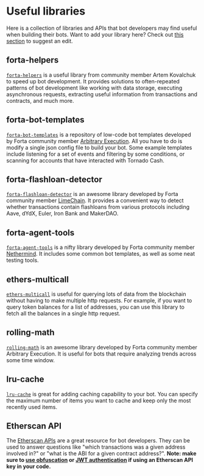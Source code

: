 # Useful libraries

Here is a collection of libraries and APIs that bot developers may find useful when building their bots. Want to add your library here? Check out [this section](contributing#improve-the-documentation) to suggest an edit.

## forta-helpers

[`forta-helpers`](https://github.com/kovart/forta-helpers) is a useful library from community member Artem Kovalchuk to speed up bot development. It provides solutions to often-repeated patterns of bot development like working with data storage, executing asynchronous requests, extracting useful information from transactions and contracts, and much more.

## forta-bot-templates

[`forta-bot-templates`](https://github.com/arbitraryexecution/forta-bot-templates) is a repository of low-code bot templates developed by Forta community member [Arbitrary Execution](https://www.arbitraryexecution.com/). All you have to do is modify a single json config file to build your bot. Some example templates include listening for a set of events and filtering by some conditions, or scanning for accounts that have interacted with Tornado Cash.


## forta-flashloan-detector

[`forta-flashloan-detector`](https://www.npmjs.com/package/forta-flashloan-detector) is an awesome library developed by Forta community member [LimeChain](https://limechain.tech/). It provides a convenient way to detect whether transactions contain flashloans from various protocols including Aave, dYdX, Euler, Iron Bank and MakerDAO.

## forta-agent-tools

[`forta-agent-tools`](https://www.npmjs.com/package/forta-agent-tools) is a nifty library developed by Forta community member [Nethermind](https://nethermind.io/). It includes some common bot templates, as well as some neat testing tools.


## ethers-multicall

[`ethers-multicall`](https://www.npmjs.com/package/ethers-multicall) is useful for querying lots of data from the blockchain without having to make multiple http requests. For example, if you want to query token balances for a list of addresses, you can use this library to fetch all the balances in a single http request.


## rolling-math

[`rolling-math`](https://www.npmjs.com/package/rolling-math) is an awesome library developed by Forta community member Arbitrary Execution. It is useful for bots that require analyzing trends across some time window.

## lru-cache

[`lru-cache`](https://www.npmjs.com/package/lru-cache) is great for adding caching capability to your bot. You can specify the maximum number of items you want to cache and keep only the most recently used items.

## Etherscan API

The [Etherscan APIs](https://etherscan.io/apis) are a great resource for bot developers. They can be used to answer questions like "which transactions was a given address involved in?" or "what is the ABI for a given contract address?". **Note: make sure to [use obfuscation](sensitive-data.md) or [JWT authentication](jwt-auth.md) if using an Etherscan API key in your code.**
